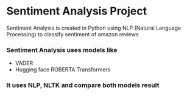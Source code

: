 # Sentiment Analysis Project

Sentiment Analysis is created in Python using NLP (Natural Language Processing) to classify sentiment of amazon reviews

### Sentiment Analysis uses models like
- VADER
- Hugging face ROBERTA Transformers

### It uses NLP, NLTK and compare both models result
